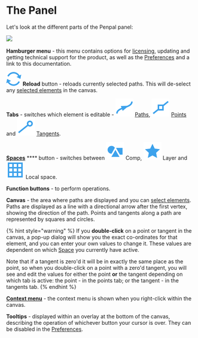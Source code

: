 # The Panel

Let's look at the different parts of the Penpal panel:

![](.gitbook/assets/PanelUI\_v1.3.png)

**Hamburger menu** - this menu contains options for [licensing](./#licensing-and-trial-mode), updating and getting technical support for the product, as well as the [Preferences](preferences.md) and a link to this documentation.

![](.gitbook/assets/reload.svg) **Reload** button - reloads currently selected paths. This will de-select any [selected elements](elements-selections-and-tabs.md#selections) in the canvas.

**Tabs** - switches which element is editable - ![](<.gitbook/assets/tabs - paths.svg>) [Paths](path-tab.md), ![](<.gitbook/assets/tabs - points.svg>) [Points](points-tab.md) and ![](<.gitbook/assets/tabs - tangents.svg>) [Tangents](tangents-tab.md).

[**Spaces**](spaces.md) **** button - switches between ![](<.gitbook/assets/space - comp.svg>) Comp, ![](<.gitbook/assets/space - layer.svg>) Layer and ![](<.gitbook/assets/space - local.svg>) Local space.

**Function buttons** - to perform operations.

**Canvas** - the area where paths are displayed and you can [select elements](elements-selections-and-tabs.md). Paths are displayed as a line with a directional arrow after the first vertex, showing the direction of the path. Points and tangents along a path are represented by squares and circles.

{% hint style="warning" %}
If you **double-click** on a point or tangent in the canvas, a pop-up dialog will show you the exact co-ordinates for that element, and you can enter your own values to change it. These values are dependent on which [Space](spaces.md) you currently have active.

Note that if a tangent is zero'd it will be in exactly the same place as the point, so when you double-click on a point with a zero'd tangent, you will see and edit the values for either the point **or** the tangent depending on which tab is active: the point - in the points tab; or the tangent - in the tangents tab.
{% endhint %}



[**Context menu**](context-menu.md) - the context menu is shown when you right-click within the canvas.

**Tooltips** - displayed within an overlay at the bottom of the canvas, describing the operation of whichever button your cursor is over. They can be disabled in the [Preferences](preferences.md).
